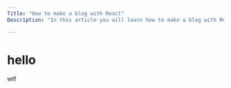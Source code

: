 ```yaml
---
Title: "How to make a blog with React"
Description: "In this article you will learn how to make a blog with React"

---
```


# hello 

wtf